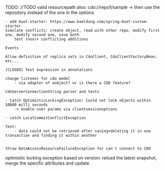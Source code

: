 TODO:
    //TODO valid resourcepath also: cdo://repo1/sample
    -> then use the repository instead of the one in the options
    
    - add boot-starter: https://www.baeldung.com/spring-boot-custom-starter
    Simulate conflicts: create object, read with other repo, modify first one, modify second one, save both
        test (non)+ conflicting additions
        
    Events
    
    Allow definition of replica sets in CdoClient, CdoClientFactoryBean, etc...
    
    [CLOSED] Test expression in annotations
    
    change listener for cdo model
        - via adapter of eobject? or is there a CDO feature?
    
    CdoServerConnectionString parser and tests
    
    - Catch OptimisticLockingException: Could not lock objects within 10000 milli seconds
        -> enable user params via clientsessionoptions
        
    - catch LocalCommitConflictException
    
    Test:
        - data could not be retrieved after saving+deleting it in one transaction and finding it within another
        
     
    throw DataAccessResourceFailureException for can't connect to CDO   
    
       
        
optimistic locking exception based on version: reload the latest snapshot, merge the specific attributes and update.
        